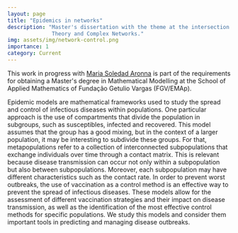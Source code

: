 ```yaml
---
layout: page
title: "Epidemics in networks"
description: "Master's dissertation with the theme at the intersection of Control
              Theory and Complex Networks."
img: assets/img/network-control.png
importance: 1
category: Current
---
```


This work in progress with [Maria Soledad Aronna](https://sites.google.com/view/aronna/home) is part of the requirements for obtaining a Master's degree in Mathematical Modelling at the School of Applied Mathematics of Fundação Getulio Vargas (FGV/EMAp). 

Epidemic models are mathematical frameworks used to study the spread and control of infectious diseases within populations.
One particular approach is the use of compartments that divide the population in subgroups, such as susceptibles, infected and recovered. 
This model assumes that the group has a good mixing, but in the context of a larger population, it may be interesting to subdivide these groups.
For that, metapopulations refer to a collection of interconnected subpopulations that exchange individuals over time through a contact matrix. 
This is relevant because disease transmission can occur not only within a subpopulation but also between subpopulations. 
Moreover, each subpopulation may have different characteristics such as the contact rate.
In order to prevent worst outbreaks, the use of vaccination as a control method is an effective way to prevent the spread of infectious diseases. 
These models allow for the assessment of different vaccination strategies and their impact on disease transmission, as well as the identification of the most effective control methods for specific populations.
We study this models and consider them important tools in predicting and managing disease outbreaks.